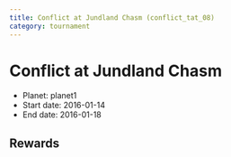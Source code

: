 ```yaml
---
title: Conflict at Jundland Chasm (conflict_tat_08)
category: tournament
---
```

# Conflict at Jundland Chasm

  * Planet: planet1
  * Start date: 2016-01-14
  * End date: 2016-01-18

## Rewards

